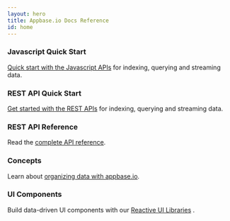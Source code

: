 ```yaml
---
layout: hero
title: Appbase.io Docs Reference
id: home
---
```


<section class="light home-section">

  <div class="marketing-row">
    <div class="marketing-col">
      <h3>Javascript Quick Start</h3>
      <p><a href="/javascript/quickstart.html">Quick start with the Javascript APIs</a> for indexing, querying and streaming data.</p>
    </div>
    <div class="marketing-col">
      <h3>REST API Quick Start</h3>
      <p><a href="/rest/getting-started.html">Get started with the REST APIs</a> for indexing, querying and streaming data.</p>
    </div>
    <div class="marketing-col">
      <h3>REST API Reference</h3>
      <p>Read the <a href="https://rest.appbase.io">complete API reference</a>.</p>
    </div>
  </div>
  <div class="marketing-row">
    <div class="marketing-col">
      <h3>Concepts</h3>
      <p>Learn about <a href="/concepts/datamodel.html">organizing data with appbase.io</a>.</p>
    </div>
    <div class="marketing-col">
      <h3>UI Components</h3>
      <p>Build data-driven UI components with our <a href="https://opensource.appbase.io/reactive-manual">Reactive UI Libraries</a> <i class="fa fa-external-link"></i>.</p>
    </div>
  </div>
</section>
